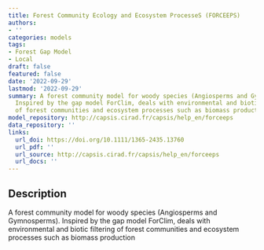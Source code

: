 ```yaml
---
title: Forest Community Ecology and Ecosystem ProcesseS (FORCEEPS)
authors:
- ''
categories: models
tags:
- Forest Gap Model
- Local
draft: false
featured: false
date: '2022-09-29'
lastmod: '2022-09-29'
summary: A forest community model for woody species (Angiosperms and Gymnosperms).
  Inspired by the gap model ForClim, deals with environmental and biotic filtering
  of forest communities and ecosystem processes such as biomass production
model_repository: http://capsis.cirad.fr/capsis/help_en/forceeps
data_repository: ''
links:
  url_doi: https://doi.org/10.1111/1365-2435.13760
  url_pdf: ''
  url_source: http://capsis.cirad.fr/capsis/help_en/forceeps
  url_docs: ''
---
```


## Description

A forest community model for woody species (Angiosperms and Gymnosperms). Inspired by the gap model ForClim, deals with environmental and biotic filtering of forest communities and ecosystem processes such as biomass production

